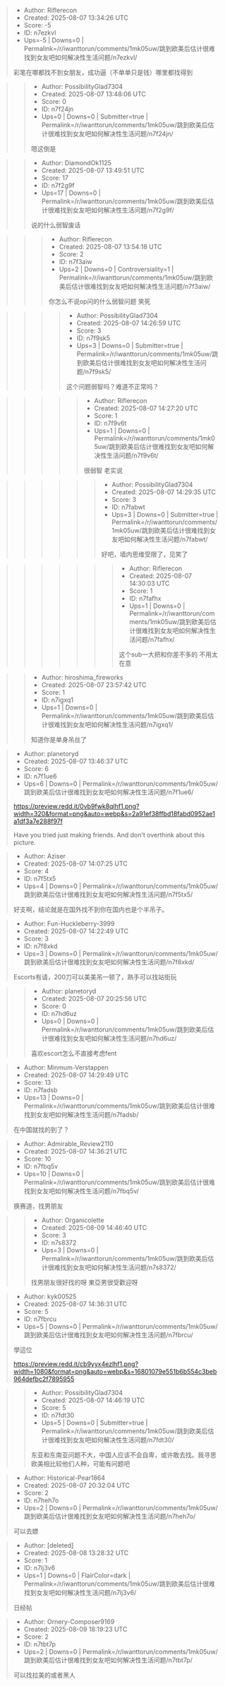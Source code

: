 > - Author: Riflerecon
> - Created: 2025-08-07 13:34:26 UTC
> - Score: -5
> - ID: n7ezkvl
> - Ups=-5 | Downs=0 | Permalink=/r/iwanttorun/comments/1mk05uw/跳到欧美后估计很难找到女友吧如何解决性生活问题/n7ezkvl/
>
> 彩笔在哪都找不到女朋友，成功逼（不单单只是钱）哪里都找得到

>> - Author: PossibilityGlad7304
>> - Created: 2025-08-07 13:48:06 UTC
>> - Score: 0
>> - ID: n7f24jn
>> - Ups=0 | Downs=0 | Submitter=true | Permalink=/r/iwanttorun/comments/1mk05uw/跳到欧美后估计很难找到女友吧如何解决性生活问题/n7f24jn/
>>
>> 嗯这倒是

>> - Author: DiamondOk1125
>> - Created: 2025-08-07 13:49:51 UTC
>> - Score: 17
>> - ID: n7f2g9f
>> - Ups=17 | Downs=0 | Permalink=/r/iwanttorun/comments/1mk05uw/跳到欧美后估计很难找到女友吧如何解决性生活问题/n7f2g9f/
>>
>> 说的什么弱智废话

>>> - Author: Riflerecon
>>> - Created: 2025-08-07 13:54:18 UTC
>>> - Score: 2
>>> - ID: n7f3aiw
>>> - Ups=2 | Downs=0 | Controversiality=1 | Permalink=/r/iwanttorun/comments/1mk05uw/跳到欧美后估计很难找到女友吧如何解决性生活问题/n7f3aiw/
>>>
>>> 你怎么不说op问的什么弱智问题 笑死

>>>> - Author: PossibilityGlad7304
>>>> - Created: 2025-08-07 14:26:59 UTC
>>>> - Score: 3
>>>> - ID: n7f9sk5
>>>> - Ups=3 | Downs=0 | Submitter=true | Permalink=/r/iwanttorun/comments/1mk05uw/跳到欧美后估计很难找到女友吧如何解决性生活问题/n7f9sk5/
>>>>
>>>> 这个问题弱智吗？难道不正常吗？

>>>>> - Author: Riflerecon
>>>>> - Created: 2025-08-07 14:27:20 UTC
>>>>> - Score: 1
>>>>> - ID: n7f9v6t
>>>>> - Ups=1 | Downs=0 | Permalink=/r/iwanttorun/comments/1mk05uw/跳到欧美后估计很难找到女友吧如何解决性生活问题/n7f9v6t/
>>>>>
>>>>> 很弱智 老实说

>>>>>> - Author: PossibilityGlad7304
>>>>>> - Created: 2025-08-07 14:29:35 UTC
>>>>>> - Score: 3
>>>>>> - ID: n7fabwt
>>>>>> - Ups=3 | Downs=0 | Submitter=true | Permalink=/r/iwanttorun/comments/1mk05uw/跳到欧美后估计很难找到女友吧如何解决性生活问题/n7fabwt/
>>>>>>
>>>>>> 好吧，墙内思维受限了，见笑了

>>>>>>> - Author: Riflerecon
>>>>>>> - Created: 2025-08-07 14:30:03 UTC
>>>>>>> - Score: 1
>>>>>>> - ID: n7fafhx
>>>>>>> - Ups=1 | Downs=0 | Permalink=/r/iwanttorun/comments/1mk05uw/跳到欧美后估计很难找到女友吧如何解决性生活问题/n7fafhx/
>>>>>>>
>>>>>>> 这个sub一大把和你差不多的 不用太在意

>> - Author: hiroshima_fireworks
>> - Created: 2025-08-07 23:57:42 UTC
>> - Score: 1
>> - ID: n7igxq1
>> - Ups=1 | Downs=0 | Permalink=/r/iwanttorun/comments/1mk05uw/跳到欧美后估计很难找到女友吧如何解决性生活问题/n7igxq1/
>>
>> 知道你是单身吊丝了

> - Author: planetoryd
> - Created: 2025-08-07 13:46:37 UTC
> - Score: 6
> - ID: n7f1ue6
> - Ups=6 | Downs=0 | Permalink=/r/iwanttorun/comments/1mk05uw/跳到欧美后估计很难找到女友吧如何解决性生活问题/n7f1ue6/
>
> https://preview.redd.it/0vb9fwk8qlhf1.png?width=320&format=png&auto=webp&s=2a91ef38ffbd18fabd0952ae1a1df3a7e288f97f
> 
> Have you tried just making friends. And don't overthink about this picture.

> - Author: Aziser
> - Created: 2025-08-07 14:07:25 UTC
> - Score: 4
> - ID: n7f5tx5
> - Ups=4 | Downs=0 | Permalink=/r/iwanttorun/comments/1mk05uw/跳到欧美后估计很难找到女友吧如何解决性生活问题/n7f5tx5/
>
> 好支啊，结论就是在国外找不到你在国内也是个半吊子。

> - Author: Fun-Huckleberry-3999
> - Created: 2025-08-07 14:22:49 UTC
> - Score: 3
> - ID: n7f8xkd
> - Ups=3 | Downs=0 | Permalink=/r/iwanttorun/comments/1mk05uw/跳到欧美后估计很难找到女友吧如何解决性生活问题/n7f8xkd/
>
> Escorts有请，200刀可以美美吊一顿了，熟手可以找站街玩

>> - Author: planetoryd
>> - Created: 2025-08-07 20:25:56 UTC
>> - Score: 0
>> - ID: n7hd6uz
>> - Ups=0 | Downs=0 | Permalink=/r/iwanttorun/comments/1mk05uw/跳到欧美后估计很难找到女友吧如何解决性生活问题/n7hd6uz/
>>
>> 喜欢escort怎么不直接考虑fent

> - Author: Minmum-Verstappen
> - Created: 2025-08-07 14:29:49 UTC
> - Score: 13
> - ID: n7fadsb
> - Ups=13 | Downs=0 | Permalink=/r/iwanttorun/comments/1mk05uw/跳到欧美后估计很难找到女友吧如何解决性生活问题/n7fadsb/
>
> 在中国就找的到了？

> - Author: Admirable_Review2110
> - Created: 2025-08-07 14:36:21 UTC
> - Score: 10
> - ID: n7fbq5v
> - Ups=10 | Downs=0 | Permalink=/r/iwanttorun/comments/1mk05uw/跳到欧美后估计很难找到女友吧如何解决性生活问题/n7fbq5v/
>
> 换赛道，找男朋友

>> - Author: Organicolette
>> - Created: 2025-08-09 14:46:40 UTC
>> - Score: 3
>> - ID: n7s8372
>> - Ups=3 | Downs=0 | Permalink=/r/iwanttorun/comments/1mk05uw/跳到欧美后估计很难找到女友吧如何解决性生活问题/n7s8372/
>>
>> 找男朋友很好找的呀 東亞男很受歡迎呀

> - Author: kyk00525
> - Created: 2025-08-07 14:36:31 UTC
> - Score: 5
> - ID: n7fbrcu
> - Ups=5 | Downs=0 | Permalink=/r/iwanttorun/comments/1mk05uw/跳到欧美后估计很难找到女友吧如何解决性生活问题/n7fbrcu/
>
> 學這位
> 
> https://preview.redd.it/cb9yyx4ezlhf1.png?width=1080&format=png&auto=webp&s=16801079e551b6b554c3beb964defbc2f7895955

>> - Author: PossibilityGlad7304
>> - Created: 2025-08-07 14:46:19 UTC
>> - Score: 5
>> - ID: n7fdt30
>> - Ups=5 | Downs=0 | Submitter=true | Permalink=/r/iwanttorun/comments/1mk05uw/跳到欧美后估计很难找到女友吧如何解决性生活问题/n7fdt30/
>>
>> 东亚和东南亚问题不大，中国人应该不会自卑，或许敢去找。我寻思欧美相比较他们人种，可能有问题吧

> - Author: Historical-Pear1864
> - Created: 2025-08-07 20:32:04 UTC
> - Score: 2
> - ID: n7heh7o
> - Ups=2 | Downs=0 | Permalink=/r/iwanttorun/comments/1mk05uw/跳到欧美后估计很难找到女友吧如何解决性生活问题/n7heh7o/
>
> 可以去嫖

> - Author: [deleted]
> - Created: 2025-08-08 13:28:32 UTC
> - Score: 1
> - ID: n7lj3v6
> - Ups=1 | Downs=0 | FlairColor=dark | Permalink=/r/iwanttorun/comments/1mk05uw/跳到欧美后估计很难找到女友吧如何解决性生活问题/n7lj3v6/
>
> 日经帖

> - Author: Ornery-Composer9169
> - Created: 2025-08-09 18:19:23 UTC
> - Score: 2
> - ID: n7tbt7p
> - Ups=2 | Downs=0 | Permalink=/r/iwanttorun/comments/1mk05uw/跳到欧美后估计很难找到女友吧如何解决性生活问题/n7tbt7p/
>
> 可以找拉美的或者黑人
